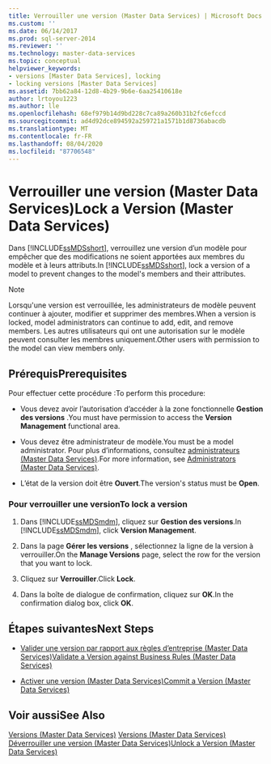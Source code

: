 ```yaml
---
title: Verrouiller une version (Master Data Services) | Microsoft Docs
ms.custom: ''
ms.date: 06/14/2017
ms.prod: sql-server-2014
ms.reviewer: ''
ms.technology: master-data-services
ms.topic: conceptual
helpviewer_keywords:
- versions [Master Data Services], locking
- locking versions [Master Data Services]
ms.assetid: 7bb62a84-12d8-4b29-9b6e-6aa25410618e
author: lrtoyou1223
ms.author: lle
ms.openlocfilehash: 68ef979b14d9bd228c7ca89a260b31b2fc6efccd
ms.sourcegitcommit: ad4d92dce894592a259721a1571b1d8736abacdb
ms.translationtype: MT
ms.contentlocale: fr-FR
ms.lasthandoff: 08/04/2020
ms.locfileid: "87706548"
---
```

# <a name="lock-a-version-master-data-services"></a><span data-ttu-id="eb661-102">Verrouiller une version (Master Data Services)</span><span class="sxs-lookup"><span data-stu-id="eb661-102">Lock a Version (Master Data Services)</span></span>
  <span data-ttu-id="eb661-103">Dans [!INCLUDE[ssMDSshort](../includes/ssmdsshort-md.md)], verrouillez une version d’un modèle pour empêcher que des modifications ne soient apportées aux membres du modèle et à leurs attributs.</span><span class="sxs-lookup"><span data-stu-id="eb661-103">In [!INCLUDE[ssMDSshort](../includes/ssmdsshort-md.md)], lock a version of a model to prevent changes to the model's members and their attributes.</span></span>  
  
> [!NOTE]  
>  <span data-ttu-id="eb661-104">Lorsqu'une version est verrouillée, les administrateurs de modèle peuvent continuer à ajouter, modifier et supprimer des membres.</span><span class="sxs-lookup"><span data-stu-id="eb661-104">When a version is locked, model administrators can continue to add, edit, and remove members.</span></span> <span data-ttu-id="eb661-105">Les autres utilisateurs qui ont une autorisation sur le modèle peuvent consulter les membres uniquement.</span><span class="sxs-lookup"><span data-stu-id="eb661-105">Other users with permission to the model can view members only.</span></span>  
  
## <a name="prerequisites"></a><span data-ttu-id="eb661-106">Prérequis</span><span class="sxs-lookup"><span data-stu-id="eb661-106">Prerequisites</span></span>  
 <span data-ttu-id="eb661-107">Pour effectuer cette procédure :</span><span class="sxs-lookup"><span data-stu-id="eb661-107">To perform this procedure:</span></span>  
  
-   <span data-ttu-id="eb661-108">Vous devez avoir l’autorisation d’accéder à la zone fonctionnelle **Gestion des versions** .</span><span class="sxs-lookup"><span data-stu-id="eb661-108">You must have permission to access the **Version Management** functional area.</span></span>  
  
-   <span data-ttu-id="eb661-109">Vous devez être administrateur de modèle.</span><span class="sxs-lookup"><span data-stu-id="eb661-109">You must be a model administrator.</span></span> <span data-ttu-id="eb661-110">Pour plus d’informations, consultez [administrateurs &#40;Master Data Services&#41;](administrators-master-data-services.md).</span><span class="sxs-lookup"><span data-stu-id="eb661-110">For more information, see [Administrators &#40;Master Data Services&#41;](administrators-master-data-services.md).</span></span>  
  
-   <span data-ttu-id="eb661-111">L’état de la version doit être **Ouvert**.</span><span class="sxs-lookup"><span data-stu-id="eb661-111">The version's status must be **Open**.</span></span>  
  
### <a name="to-lock-a-version"></a><span data-ttu-id="eb661-112">Pour verrouiller une version</span><span class="sxs-lookup"><span data-stu-id="eb661-112">To lock a version</span></span>  
  
1.  <span data-ttu-id="eb661-113">Dans [!INCLUDE[ssMDSmdm](../includes/ssmdsmdm-md.md)], cliquez sur **Gestion des versions**.</span><span class="sxs-lookup"><span data-stu-id="eb661-113">In [!INCLUDE[ssMDSmdm](../includes/ssmdsmdm-md.md)], click **Version Management**.</span></span>  
  
2.  <span data-ttu-id="eb661-114">Dans la page **Gérer les versions** , sélectionnez la ligne de la version à verrouiller.</span><span class="sxs-lookup"><span data-stu-id="eb661-114">On the **Manage Versions** page, select the row for the version that you want to lock.</span></span>  
  
3.  <span data-ttu-id="eb661-115">Cliquez sur **Verrouiller**.</span><span class="sxs-lookup"><span data-stu-id="eb661-115">Click **Lock**.</span></span>  
  
4.  <span data-ttu-id="eb661-116">Dans la boîte de dialogue de confirmation, cliquez sur **OK**.</span><span class="sxs-lookup"><span data-stu-id="eb661-116">In the confirmation dialog box, click **OK**.</span></span>  
  
## <a name="next-steps"></a><span data-ttu-id="eb661-117">Étapes suivantes</span><span class="sxs-lookup"><span data-stu-id="eb661-117">Next Steps</span></span>  
  
-   [<span data-ttu-id="eb661-118">Valider une version par rapport aux règles d’entreprise &#40;Master Data Services&#41;</span><span class="sxs-lookup"><span data-stu-id="eb661-118">Validate a Version against Business Rules &#40;Master Data Services&#41;</span></span>](../../2014/master-data-services/validate-a-version-against-business-rules-master-data-services.md)  
  
-   [<span data-ttu-id="eb661-119">Activer une version &#40;Master Data Services&#41;</span><span class="sxs-lookup"><span data-stu-id="eb661-119">Commit a Version &#40;Master Data Services&#41;</span></span>](../../2014/master-data-services/commit-a-version-master-data-services.md)  
  
## <a name="see-also"></a><span data-ttu-id="eb661-120">Voir aussi</span><span class="sxs-lookup"><span data-stu-id="eb661-120">See Also</span></span>  
 <span data-ttu-id="eb661-121">[Versions &#40;Master Data Services&#41;](../../2014/master-data-services/versions-master-data-services.md) </span><span class="sxs-lookup"><span data-stu-id="eb661-121">[Versions &#40;Master Data Services&#41;](../../2014/master-data-services/versions-master-data-services.md) </span></span>  
 [<span data-ttu-id="eb661-122">Déverrouiller une version &#40;Master Data Services&#41;</span><span class="sxs-lookup"><span data-stu-id="eb661-122">Unlock a Version &#40;Master Data Services&#41;</span></span>](../../2014/master-data-services/unlock-a-version-master-data-services.md)  
  
  
